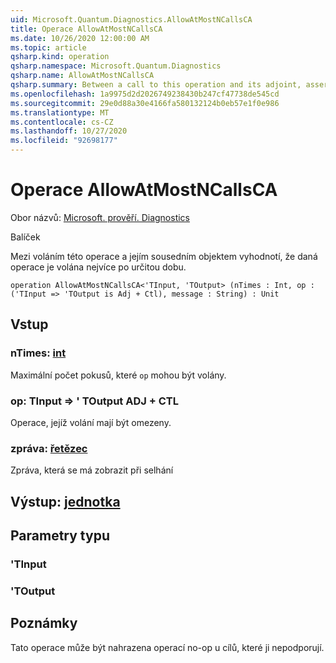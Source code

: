 ```yaml
---
uid: Microsoft.Quantum.Diagnostics.AllowAtMostNCallsCA
title: Operace AllowAtMostNCallsCA
ms.date: 10/26/2020 12:00:00 AM
ms.topic: article
qsharp.kind: operation
qsharp.namespace: Microsoft.Quantum.Diagnostics
qsharp.name: AllowAtMostNCallsCA
qsharp.summary: Between a call to this operation and its adjoint, asserts that a given operation is called at most a certain number of times.
ms.openlocfilehash: 1a9975d2d2026749238430b247cf47738de545cd
ms.sourcegitcommit: 29e0d88a30e4166fa580132124b0eb57e1f0e986
ms.translationtype: MT
ms.contentlocale: cs-CZ
ms.lasthandoff: 10/27/2020
ms.locfileid: "92698177"
---
```

# <a name="allowatmostncallsca-operation"></a>Operace AllowAtMostNCallsCA

Obor názvů: [Microsoft. prověří. Diagnostics](xref:Microsoft.Quantum.Diagnostics)

Balíček [](https://nuget.org/packages/)


Mezi voláním této operace a jejím sousedním objektem vyhodnotí, že daná operace je volána nejvíce po určitou dobu.

```qsharp
operation AllowAtMostNCallsCA<'TInput, 'TOutput> (nTimes : Int, op : ('TInput => 'TOutput is Adj + Ctl), message : String) : Unit
```


## <a name="input"></a>Vstup

### <a name="ntimes--int"></a>nTimes: [int](xref:microsoft.quantum.lang-ref.int)

Maximální počet pokusů, které `op` mohou být volány.


### <a name="op--tinput--toutput-adj--ctl"></a>op: TInput => ' TOutput ADJ + CTL

Operace, jejíž volání mají být omezeny.


### <a name="message--string"></a>zpráva: [řetězec](xref:microsoft.quantum.lang-ref.string)

Zpráva, která se má zobrazit při selhání



## <a name="output--unit"></a>Výstup: [jednotka](xref:microsoft.quantum.lang-ref.unit)



## <a name="type-parameters"></a>Parametry typu

### <a name="tinput"></a>'TInput


### <a name="toutput"></a>'TOutput



## <a name="remarks"></a>Poznámky

Tato operace může být nahrazena operací no-op u cílů, které ji nepodporují.